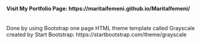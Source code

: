 <h4> Visit My Portfolio Page: https://maritaifemeni.github.io/MaritaIfemeni/ </h4>
<br>
Done by using Bootstrap one page HTML theme template called Grayscale created by Start Bootstrap: https://startbootstrap.com/theme/grayscale
